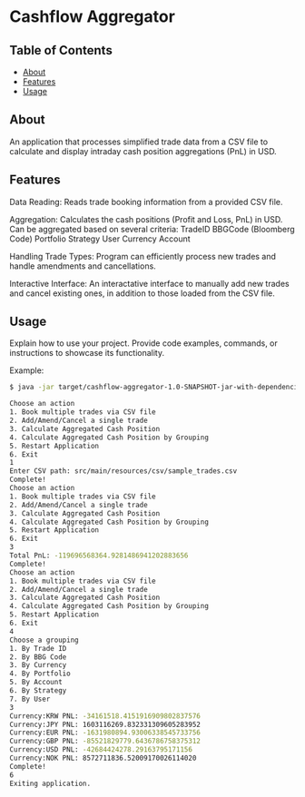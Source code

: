 # Cashflow Aggregator

## Table of Contents

- [About](#about)
- [Features](#features)
- [Usage](#usage)

## About

An application that processes simplified trade data from a CSV file to calculate and display intraday cash position aggregations (PnL) in USD.

## Features

Data Reading: Reads trade booking information from a provided CSV file.

Aggregation: Calculates the cash positions (Profit and Loss, PnL) in USD. Can be aggregated based on several criteria:
TradeID
BBGCode (Bloomberg Code)
Portfolio
Strategy
User
Currency
Account 

Handling Trade Types: Program can efficiently process new trades and handle amendments and cancellations.

Interactive Interface: An interactative interface to manually add new trades and cancel existing ones, in addition to those loaded from the CSV file.

## Usage

Explain how to use your project. Provide code examples, commands, or instructions to showcase its functionality.

Example:

```bash
$ java -jar target/cashflow-aggregator-1.0-SNAPSHOT-jar-with-dependencies.jar 

Choose an action
1. Book multiple trades via CSV file
2. Add/Amend/Cancel a single trade
3. Calculate Aggregated Cash Position
4. Calculate Aggregated Cash Position by Grouping
5. Restart Application
6. Exit
1
Enter CSV path: src/main/resources/csv/sample_trades.csv
Complete!
Choose an action
1. Book multiple trades via CSV file
2. Add/Amend/Cancel a single trade
3. Calculate Aggregated Cash Position
4. Calculate Aggregated Cash Position by Grouping
5. Restart Application
6. Exit
3
Total PnL: -119696568364.9281486941202883656
Complete!
Choose an action
1. Book multiple trades via CSV file
2. Add/Amend/Cancel a single trade
3. Calculate Aggregated Cash Position
4. Calculate Aggregated Cash Position by Grouping
5. Restart Application
6. Exit
4
Choose a grouping
1. By Trade ID
2. By BBG Code
3. By Currency
4. By Portfolio
5. By Account
6. By Strategy
7. By User
3
Currency:KRW PNL: -34161518.4151916909802837576
Currency:JPY PNL: 1603116269.832331309605283952
Currency:EUR PNL: -1631980894.93006338545733756
Currency:GBP PNL: -85521829779.6436786758375312
Currency:USD PNL: -42684424278.29163795171156
Currency:NOK PNL: 8572711836.52009170026114020
Complete!
6
Exiting application.


